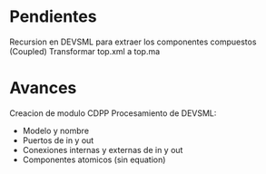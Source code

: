 # Pendientes
Recursion en DEVSML para extraer los componentes compuestos (Coupled)
Transformar top.xml a top.ma

# Avances
Creacion de modulo CDPP
Procesamiento de DEVSML:
- Modelo y nombre
- Puertos de in y out
- Conexiones internas y externas de in y out
- Componentes atomicos (sin equation)  
